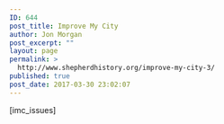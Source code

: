 ```yaml
---
ID: 644
post_title: Improve My City
author: Jon Morgan
post_excerpt: ""
layout: page
permalink: >
  http://www.shepherdhistory.org/improve-my-city-3/
published: true
post_date: 2017-03-30 23:02:07
---
```

[imc_issues]